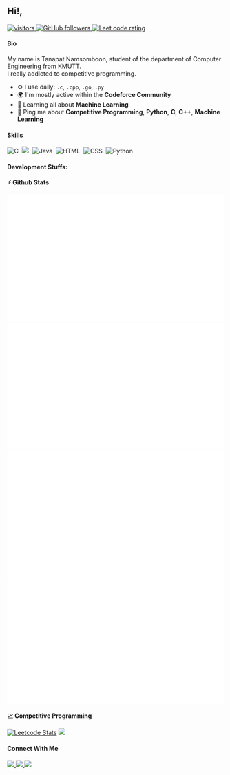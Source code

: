 ## Hi!,
<p align="left">
  <a href="https://github.com/phukaoz/">
    <img src="https://komarev.com/ghpvc/?username=phukaoz" alt="visitors" />
  </a>
  <a href="https://github.com/phukaoz?tab=followers">
    <img alt="GitHub followers" src="https://img.shields.io/github/followers/phukaoz?color=green&logo=github">
  </a>
  <a href="https://codeforces.com/profile/sudipto.me">
    <img src="https://raw.githubusercontent.com/sudiptob2/cf-stats/main/output/rating.svg" alt="Leet code rating" />
  </a>
</p>

#### Bio

My name is Tanapat Namsomboon, student of the department of Computer Engineering from KMUTT.\
I really addicted to competitive programming.
- ⚙️ I use daily: `.c`, `.cpp`, `.go`, `.py`
- 🌍 I'm mostly active within the **Codeforce Community**
- 🌱 Learning all about **Machine Learning**
- 💬 Ping me about **Competitive Programming**, **Python**, **C**, **C++**, **Machine Learning**

#### Skills
<div>
  <img src="https://img.shields.io/badge/C-00599C?style=for-the-badge&logo=c&logoColor=white" title="C" alt="C"/>&nbsp;
  <img src="https://img.shields.io/badge/C++-00599C?style=for-the-badge&logo=C%2B%2B&logoColor=white"/>&nbsp;
  <img src="https://img.shields.io/badge/java-%23ED8B00.svg?style=for-the-badge&logo=java&logoColor=white" title="Java" alt="Java"/>&nbsp;
  <img src="https://img.shields.io/badge/HTML5-E34F26?style=for-the-badge&logo=html5&logoColor=white" title="HTML5" alt="HTML"/>&nbsp;
  <img src="https://img.shields.io/badge/CSS3-1572B6?style=for-the-badge&logo=css3&logoColor=white"  title="CSS3" alt="CSS"/>&nbsp;
  <img src="https://img.shields.io/badge/Python-FFD43B?style=for-the-badge&logo=python&logoColor=blue" title="Python" alt="Python"/>&nbsp;
</div>

#### Development Stuffs:

<b>⚡ Github Stats</b>
<p float="left">
  
![](https://raw.githubusercontent.com/phukaoz/github-stats/master/generated/overview.svg#gh-light-mode-only)
![](https://raw.githubusercontent.com/phukaoz/github-stats/master/generated/languages.svg#gh-light-mode-only)
![](https://raw.githubusercontent.com/phukaoz/github-stats/master/generated/overview.svg#gh-dark-mode-only)
![](https://raw.githubusercontent.com/phukaoz/github-stats/master/generated/languages.svg#gh-dark-mode-only)

</p>

<b>&#128200; Competitive Programming</b>
<p float="left">
  
  [![Leetcode Stats](https://leetcard.jacoblin.cool/phukaoz?theme=light&font=Baloo%202&ext=activity)](https://leetcode.com/phukaoz)
  [![](https://raw.githubusercontent.com/phukaoz/cf-stats/main/output/light_card.svg#gh-light-mode-only)](https://codeforces.com/profile/phukaoz)
  <!--- 
  [![](https://raw.githubusercontent.com/phukaoz/cf-stats/main/output/light_card.svg#gh-dark-mode-only)](https://codeforces.com/profile/phukaoz) 
  -->
  
</p>

#### Connect With Me
<p left="center">
<a href="https://www.linkedin.com/in/tanapat-namsomboon-a825612a5/">
  <img src="https://img.shields.io/badge/linkedin-%230077B5.svg?&style=for-the-badge&logo=linkedin&logoColor=white" height=25>
</a> 
<a href="https://www.facebook.com/profile.php?id=100010214524752">
  <img src="https://img.shields.io/badge/Facebook-1877F2?style=for-the-badge&logo=facebook&logoColor=white" height=25>
</a>
<a href="tnpkofficial@gmail.com">
  <img src="https://img.shields.io/badge/Gmail-D14836?style=for-the-badge&logo=gmail&logoColor=white" height=25>
</a>
</p>
